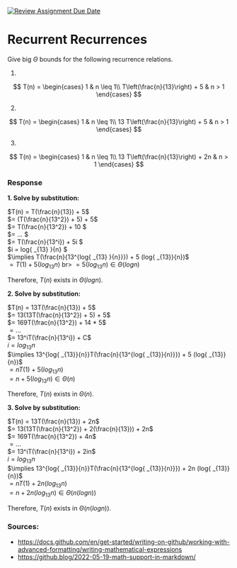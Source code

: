 [![Review Assignment Due Date](https://classroom.github.com/assets/deadline-readme-button-24ddc0f5d75046c5622901739e7c5dd533143b0c8e959d652212380cedb1ea36.svg)](https://classroom.github.com/a/8KYthzwp)
# Recurrent Recurrences

Give big $\Theta$ bounds for the following recurrence relations.

1.
$$ T(n) =
    \begin{cases}
        1 & n \leq 1\\
        T\left(\frac{n}{13}\right) + 5 & n > 1
    \end{cases}
$$

2.
$$ T(n) =
    \begin{cases}
        1 & n \leq 1\\
        13 T\left(\frac{n}{13}\right) + 5 & n > 1
    \end{cases}
$$

3.
$$ T(n) =
    \begin{cases}
        1 & n \leq 1\\
        13 T\left(\frac{n}{13}\right) + 2n & n > 1
    \end{cases}
$$

### Response

__1. Solve by substitution:__

$T(n) = T(\frac{n}{13}) + 5$<br>
$= (T(\frac{n}{13^2}) + 5) + 5$<br>
$= T(\frac{n}{13^2}) + 10 $<br>
$= ... $<br>
$= T(\frac{n}{13^i}) + 5i $<br>
$i = log{ _{13} }{n} $ <br>
$\implies T(\frac{n}{13^{log{ _{13} }{n}}}) + 5 (log{ _{13}}{n})$<br>
$= T(1) + 5 (log{ _{13}}{n})$ br>
$= 5 (log{ _{13}}{n}) \in \Theta(log{n})$<br>

Therefore, $T(n)$ exists in $\Theta(log{n})$.

__2. Solve by substitution:__

$T(n) = 13T(\frac{n}{13}) + 5$<br>
$= 13(13T(\frac{n}{13^2}) + 5) + 5$<br>
$= 169T(\frac{n}{13^2}) + 14 * 5$<br>
$= ...$<br>
$= 13^iT(\frac{n}{13^i}) + C$<br>
$i = log{ _{13}}{n}$<br>
$\implies 13^{log{ _{13}}{n}}T(\frac{n}{13^{log{ _{13}}{n}}}) + 5 (log{ _{13}}{n})$<br>
$= nT(1) + 5 (log{ _{13}}{n})$<br>
$= n + 5 (log{ _{13}}{n}) \in \Theta(n)$<br>

Therefore, $T(n)$ exists in $\Theta(n)$.

__3. Solve by substitution:__

$T(n) = 13T(\frac{n}{13}) + 2n$<br> 
$= 13(13T(\frac{n}{13^2}) + 2(\frac{n}{13})) + 2n$<br>
$= 169T(\frac{n}{13^2}) + 4n$<br>
$= ...$<br>
$= 13^iT(\frac{n}{13^i}) + 2in$<br>
$i = log{ _{13}}{n}$<br>
$\implies 13^{log{ _{13}}{n}}T(\frac{n}{13^{log{ _{13}}{n}}}) + 2n (log{ _{13}}{n})$<br>
$= nT(1) + 2n (log{ _{13}}{n})$<br>
$= n + 2n (log{ _{13}}{n})  \in \Theta(n (log n))$<br>

Therefore, $T(n)$ exists in $\Theta(n (log n))$.

### Sources:
- https://docs.github.com/en/get-started/writing-on-github/working-with-advanced-formatting/writing-mathematical-expressions
- https://github.blog/2022-05-19-math-support-in-markdown/
